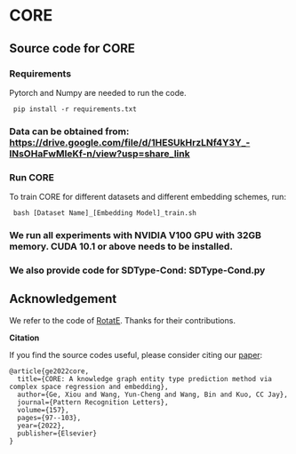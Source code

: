 # CORE

## Source code for CORE

### Requirements
Pytorch and Numpy are needed to run the code.

     pip install -r requirements.txt

### Data can be obtained from: https://drive.google.com/file/d/1HESUkHrzLNf4Y3Y_-lNsOHaFwMIeKf-n/view?usp=share_link

### Run CORE

To train CORE for different datasets and different embedding schemes, run:

     bash [Dataset Name]_[Embedding Model]_train.sh

### We run all experiments with NVIDIA V100 GPU with 32GB memory. CUDA 10.1 or above needs to be installed.

### We also provide code for SDType-Cond: SDType-Cond.py

## Acknowledgement
We refer to the code of [RotatE](https://github.com/DeepGraphLearning/KnowledgeGraphEmbedding). Thanks for their contributions.

**Citation**

If you find the source codes useful, please consider citing our [paper](https://doi.org/10.1016/j.patrec.2022.03.024):

```
@article{ge2022core,
  title={CORE: A knowledge graph entity type prediction method via complex space regression and embedding},
  author={Ge, Xiou and Wang, Yun-Cheng and Wang, Bin and Kuo, CC Jay},
  journal={Pattern Recognition Letters},
  volume={157},
  pages={97--103},
  year={2022},
  publisher={Elsevier}
}
```